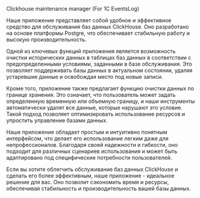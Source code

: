 Clickhouse maintenance manager (For 1C EventsLog)

Наше приложение представляет собой удобное и эффективное средство для обслуживания баз данных ClickHouse. Оно разработано на основе платформы Postgre, что обеспечивает стабильную работу и высокую производительность.

Одной из ключевых функций приложения является возможность очистки исторических данных в таблицах баз данных в соответствии с предопределенными условиями, заданными в базе обслуживания. Это позволяет поддерживать базы данных в актуальном состоянии, удаляя устаревшие данные и освобождая место под новые записи.

Кроме того, приложение также предлагает функцию очистки данных по границе хранения. Это означает, что пользователь может задать определенную временную или объемную границу, и наши инструменты автоматически удалят все данные, которые нарушают это условие. Такой подход позволяет оптимизировать использование ресурсов и упростить управление базами данных.

Наше приложение обладает простым и интуитивно понятным интерфейсом, что делает его использование легким даже для непрофессионалов. Благодаря своей надежности и гибкости, оно подходит для различных сценариев использования и может быть адаптировано под специфические потребности пользователей.

Если вы хотите облегчить обслуживание баз данных ClickHouse и сделать его более эффективным, наше приложение - идеальное решение для вас. Оно позволит сэкономить время и ресурсы, обеспечивая стабильность и производительность вашей базы данных.
